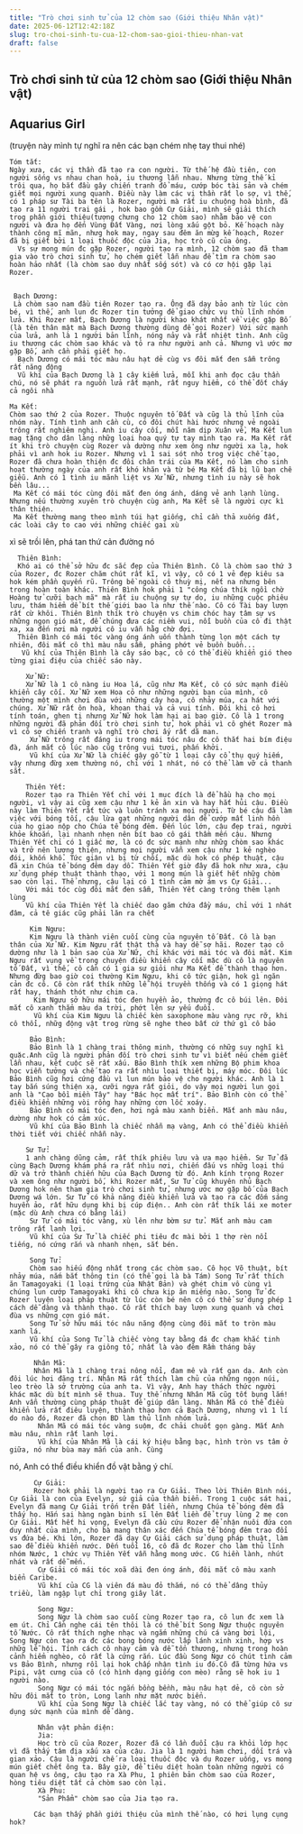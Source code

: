 ```yaml
---
title: "Trò chơi sinh tử của 12 chòm sao (Giới thiệu Nhân vật)"
date: 2025-06-12T12:42:18Z
slug: tro-choi-sinh-tu-cua-12-chom-sao-gioi-thieu-nhan-vat
draft: false
---
```


## Trò chơi sinh tử của 12 chòm sao (Giới thiệu Nhân vật)

## Aquarius Girl

(truyện này mình tự nghĩ ra nên các bạn chém nhẹ tay thui nhé)

    Tóm tắt:
    Ngày xưa, các vị thần đã tạo ra con người. Từ thế hệ đầu tiên, con người sống vs nhau chan hoà, iu thương lẫn nhau. Nhưng từng thế kỉ trôi qua, họ bắt đầu gây chiến tranh đổ máu, cướp bóc tài sản và chém giết mọi người xung quanh. Điều này làm các vị thần rất lo sợ, vì thế, có 1 pháp sư Tài ba tên là Rozer, người mà rất iu chuộng hoà bình, đã tạo ra 11 người trai gái , hok bao gồm Cự Giải, mình sẽ giải thích trog phần giới thiệu(tượng chưng cho 12 chòm sao) nhằm bảo vệ con người và đưa họ đến Vùng Đất Vàng, nơi lòng xấu gột bỏ. Kế hoạch này thành công mĩ mãn, nhưg hok may, ngay sau đêm ăn mừg kế hoạch, Rozer đã bị giết bởi 1 loại thuốc độc của Jia, học trò cũ của ông.
      Vs sự mong mún đc gặp Rozer, người tạo ra mình, 12 chòm sao đã tham gia vào trò chơi sinh tử, họ chém giết lẫn nhau để tìm ra chòm sao hoàn hảo nhất (là chòm sao duy nhất sốg sót) và có cơ hội gặp lại Rozer.


     Bạch Dương:
     Là chòm sao nam đầu tiên Rozer tạo ra. Ông đã dạy bảo anh từ lúc còn bé, vì thế, anh lun đc Rozer tin tưởng để giao chức vụ thủ lĩnh nhóm lửa. Khi Rozer mất, Bạch Dương là người khao khát nhất về việc gặp Bố (là tên thân mật mà Bạch Dương thường dùng để gọi Rozer) Với sức mạnh của lửa, anh là 1 người bản lĩnh, nóng nảy và rất nhiệt tình. Anh cũg iu thương các chòm sao khác và tỏ ra như người anh cả. Nhưng vì ước mơ gặp Bố, anh cần phải giết họ.
      Bạch Dương có mái tóc màu nâu hạt dẻ cùg vs đôi mắt đen sẫm trông rất năng động
      Vũ khí của Bạch Dương là 1 cây kiếm lửa, mỗi khi anh đọc câu thần chú, nó sẽ phát ra nguồn lửa rất mạnh, rất nguy hiểm, có thể đốt cháy cả ngôi nhà
      
    Ma Kết:
    Chòm sao thứ 2 của Rozer. Thuộc nguyên tố Đất và cũg là thủ lĩnh của nhóm này. Tính tình anh cần cù, có đôi chút hài hước nhưng vẻ ngoài trông rất nghiêm nghị. Anh iu cây cối, mỗi năm dịp Xuân về, Ma Kết lun mag tặng cho dân làng nhữg loại hoa quý tự tay mình tạo ra. Ma Kết rất ít khi trò chuyện cùg Rozer và dường như xem ông như người xa lạ, hok phải vì anh hok iu Rozer. Nhưng vì 1 sai sót nhỏ trog việc chế tạo, Rozer đã chưa hoàn thiện đc đôi chân trái của Ma Kết, nó làm cho sinh hoạt thường ngày của anh rất khó khăn và từ bé Ma Kết đã bị lũ bạn chế giễu. Anh có 1 tình iu mãnh liệt vs Xử Nữ, nhưng tình iu này sẽ hok bền lâu...
     Ma Kết có mái tóc cùng đôi mắt đen óng ánh, dáng vẻ anh lạnh lùng. Nhưng nếu thường xuyên trò chuyện cùg anh, Ma Kết sẽ là người cực kì thân thiện.
     Ma Kết thường mang theo mình túi hạt giống, chỉ cần thả xuống đất, các loài cây to cao với những chiếc gai xù 
xì sẽ trồi lên, phá tan thứ cản đường nó

      Thiên Bình:
      Khó ai có thể sở hữu đc sắc đẹp của Thiên Bình. Cô là chòm sao thứ 3 của Rozer, đc Rozer chăm chút rất kĩ, vì vậy, cô có 1 vẻ đẹp kiêu sa hok kém phần quyến rũ. Trông bề ngoài cô thuỳ mị, nết na nhưng bên trong hoàn toàn khác. Thiên Bình hok phải 1 "công chúa thík ngồi chờ Hoàng tử cưỡi bạch mã" mà rất iu chuộng sự tự do, iu những cuộc phiêu lưu, thám hiểm dể bít thế giới bao la như thế nào. Cô có Tài bay lượn rất cừ khôi. Thiên Bình thík trò chuyện vs chim chóc hay tâm sự vs những ngọn gió mát, để chúng đưa các niềm vui, nỗi buồn của cô đi thật xa, xa đến nơi mà người cô iu vẫn hằg chờ đợi.
      Thiên Bình có mái tóc vàng óng ánh uốn thành từng lọn một cách tự nhiên, đôi mắt cô thì màu nâu sẫm, phảng phớt vẻ buồn buồn...
       Vũ khí của Thiên Bình là cây sáo bạc, cô có thể điều khiển gió theo từng giai điệu của chiếc sáo này.

        Xử Nữ:
        Xử Nữ là 1 cô nàng iu Hoa lá, cũg như Ma Kết, cô có sức mạnh điều khiển cây cối. Xử Nữ xem Hoa cỏ như những người bạn của mình, cô thường một mình chơi đùa với những cây hoa, cô nhảy múa, ca hát với chúng. Xử Nữ rất ôn hoà, khoan thai và cả vui tính. Đôi khi cô hơi tính toán, ghen tị nhưng Xử Nữ hok làm hại ai bao giờ. Cô là 1 trong những người đã phản đối trò chơi sinh tử, hok phải vì cô ghét Rozer mà vì cô sợ chiến tranh và nghĩ trò chơi ấy rất dã man. 
         Xử Nữ trông rất đáng iu trong mái tóc nâu đc cô thắt hai bím điệu đà, ánh mắt cô lúc nào cũg trông vui tươi, phấn khởi.
         Vũ khí của Xử Nữ là chiếc gậy gỗ từ 1 loại cây cổ thụ quý hiếm, vậy nhưng đừg xem thường nó, chỉ với 1 nhát, nó có thể làm vỡ cả thanh sắt.

        Thiên Yết:
        Rozer tạo ra Thiên Yết chỉ với 1 mục đích là để hầu hạ cho mọi người, vì vậy ai cũg xem cậu như 1 kẻ ăn xin và hay hắt hủi cậu. Điều này làm Thiên Yết rất tức và luôn tránh xa mọi người. Từ bé cậu đã làm việc với bóng tối, cậu lừa gạt những người dân để cướp mất linh hồn của họ giao nộp cho Chúa tể bóng đêm. Đến lúc lớn, cậu đẹp trai, người khỏe khoắn, lại nhanh nhẹn nên bít bao cô gái thầm mến cậu. Nhưng Thiên Yết chỉ có 1 giấc mơ, là có đc sức mạnh như nhữg chòm sao khác và trở nên lương thiện, nhưng mọi người vẫn xem cậu như 1 kẻ nghèo đói, khốn khổ. Tức giận vì bị từ chối, mặc dù hok có phép thuật, cậu đã xin Chúa tể bóng đêm dạy dỗ. Thiên Yết giờ đây đã hok như xưa, cậu xử dụng phép thuật thành thạo, với 1 mong mún là giết hết nhữg chòm sao còn lại. Thế nhưng, cậu lại có 1 tình cảm mờ ám vs Cự Giải...
        Với mái tóc cùg đôi mắt đen sẫm, Thiên Yết càng trông thêm lạnh lùng
        Vũ khí của Thiên Yết là chiếc dao găm chứa đầy máu, chỉ với 1 nhát đâm, cả tê giác cũg phải lăn ra chết
         
         Kim Ngưu:
         Kim Ngưu là thành viên cuối cùng của nguyên tố Đất. Cô là bạn thân của Xử Nữ. Kim Ngưu rất thật thà và hay dễ sợ hãi. Rozer tạo cô dường như là 1 bản sao của Xử Nữ, chỉ khác với mái tóc và đôi mắt. Kim Ngưu rất vụng về trong chuyện điều khiển cây cối mặc dù cô là nguyên tố Đất, vì thế, cô cần có 1 gia sư giỏi như Ma Kết để thành thạo hơn. Nhưng đừg bao giờ coi thường Kim Ngưu, khi cô tức giận, hok gì ngăn cản đc cô. Cô còn rất thík nhữg lễ hội truyền thống và có 1 giọng hát rất hay, thánh thót như chim ca.
          Kim Ngưu sở hữu mái tóc đen huyền ảo, thường đc cô búi lên. Đôi mắt cô xanh thẳm màu da trời, phớt lên sự yếu đuối.
          Vũ khí của Kim Ngưu là chiếc kèn saxophone màu vàng rực rỡ, khi cô thổi, nhữg động vật trog rừng sẽ nghe theo bất cứ thứ gì cô bảo

         Bảo Bình:
         Bảo Bình là 1 chàng trai thông minh, thường có nhữg suy nghĩ kì quặc.Anh cũg là người phản đối trò chơi sinh tử vì biết nếu chém giết lẫn nhau, kết cuộc sẽ rất xấu. Bảo Bình thík xem những Bộ phim khoa học viễn tưởng và chế tạo ra rất nhìu loại thiết bị, máy móc. Đôi lúc Bảo Bình cũg hơi cứng đầu vì lun mún bảo vệ cho người khác. Anh là 1 tay bắn súng thiện xạ, cưỡi ngựa rất giỏi, do vậy mọi người lun gọi anh là "Cao bồi miền Tây" hay "Bác học mất trí". Bảo Bình còn có thể điều khiển những vòi rồng hay những cơn lốc xoáy.
         Bảo Bình có mái tóc đen, hơi ngả màu xanh biển. Mắt anh màu nâu, dường như hok có cảm xúc.
         Vũ khí của Bảo Bình là chiếc nhẫn mạ vàng, Anh có thể điều khiển thời tiết với chiếc nhẫn này.
         
        Sư Tử:
        1 anh chàng dũng cảm, rất thík phiêu lưu và ưa mạo hiểm. Sư Tử đã cùng Bạch Dương khám phá ra rất nhìu nơi, chiến đấu vs nhữg loại thú dữ và trở thành chiến hữu của Bạch Dương từ đó. Anh kính trọng Rozer và xem ông như người bố, khi Rozer mất, Sư Tử cũg khuyên nhủ Bạch Dương hok nên tham gia trò chơi sinh tử, nhưng ước mơ gặp bố của Bạch Dương wá lớn. Sư Tử có khả năng điều khiển lửa và tạo ra các đốm sáng huyền ảo, rất hữu dụng khi bị cúp điện.. Anh còn rất thík lái xe moter (mặc dù Anh chưa có bằng lái)
         Sư Tử có mái tóc vàng, xù lên như bờm sư tử. Mắt anh màu cam trông rất lanh lợi.
         Vũ khí của Sư Tử là chiếc phi tiêu đc mài bởi 1 thợ rèn nổi tiếng, nó cứng rắn và nhanh nhẹn, sắt bén.

         Song Tử:
         Chòm sao hiếu động nhất trong các chòm sao. Cô học Võ thuật, bít nhảy múa, nắm bắt thông tin (có thể gọi là bà Tám) Song Tử rất thích ăn Tamagoyaki (1 loại trứng của Nhật Bản) và ghét chim vô cùng vì chúng lun cướp Tamagoyaki khi cô chưa kịp ăn miếng nào. Song Tử đc Rozer luyện loại pháp thuật từ lúc còn bé nên cô có thể sử dụng phép 1 cách dễ dàng và thành thạo. Cô rất thích bay lượn xung quanh và chơi đùa vs những cơn gió mát.
         Song Tử sở hữu mái tóc nâu năng động cùng đôi mắt to tròn màu xanh lá.
         Vũ khí của Song Tử là chiếc vòng tay bằng đá đc chạm khắc tinh xảo, nó có thể gây ra giông tố, nhất là vào đêm Rầm tháng bảy 

          Nhân Mã:
          Nhân Mã là 1 chàng trai nông nổi, đam mê và rất gan dạ. Anh còn đôi lúc hơi đãng trí. Nhân Mã rất thích làm chủ của những ngọn núi, leo trèo là sở trường của anh ta. Vì vậy, Anh hay thách thức người khác mặc dù bít mình sẽ thua. Tuy thế nhưng Nhân Mã cũg tốt bụng lắm! Anh vẫn thường cùng pháp thuật để giúp dân làng. Nhân Mã có thể điều khiển lửa rất điêu luyện, thành thạo hơn cả Bạch Dương, nhưng vì 1 lí do nào đó, Rozer đã chọn BD làm thủ lĩnh nhóm lửa.
           Nhân Mã có mái tóc vàng suộm, đc chải chuốt gọn gàng. Mắt Anh màu nâu, nhìn rất lanh lợi.
           Vũ khí của Nhân Mã là cái ký hiệu bằng bạc, hình tròn vs tâm ở giữa, nó như bùa may mắn của anh. Cùng
nó, Anh có thể điều khiển đồ vật bằng ý chí.

          Cự Giải:
          Rozer hok phải là người tạo ra Cự Giải. Theo lời Thiên Bình nói, Cự Giải là con của Evelyn, sứ giả của thần biển. Trong 1 cuộc sát hại, Evelyn đã mang Cự Giải trốn trên Đất liền, nhưng Chúa tể bóng đêm đã thấy họ. Hắn sai hàng ngàn binh sĩ lên Đất liền để truy lùng 2 mẹ con Cự Giải. Mất hết hi vọng, Evelyn đã cầu cứu Rozer để nhận nuôi đứa con duy nhất của mình, cho bà mang thân xác đến Chúa tể bóng đêm trao đổi vs đứa bé. Khi lớn, Rozer đã dạy Cự Giải cách sử dụng pháp thuật, làm sao để điều khiển nước. Đến tuổi 16, cô đã đc Rozer cho làm thủ lĩnh nhóm Nước, 1 chức vụ Thiên Yết vẫn hằng mong ước. CG hiền lành, nhút nhát và rất dễ mến.
           Cự Giải có mái tóc xoã dài đen óng ánh, đôi mắt cô màu xanh biển Caribe.
           Vũ khí của CG là viên đá màu đỏ thắm, nó có thể dâng thủy triều, làm ngập lụt chỉ trong giây lát.

           Song Ngư:
           Song Ngư là chòm sao cuối cùng Rozer tạo ra, cô lun đc xem là em út. Chỉ Cần nghe cái tên thôi là có thể bít Song Ngư thuộc nguyên tố Nước. Cô rất thích nghe nhạc và ngắm những chú cá vàng bơi lội, Song Ngư còn tạo ra đc các bong bóng nước lấp lánh xinh xinh, hợp vs nhữg lễ hội. Tính cách cô nhạy cảm và dễ tổn thương, nhưng trong hoàn cảnh hiểm nghèo, cô rất là cứng rắn. Lúc đầu Song Ngư có chút tình cảm vs Bảo Bình, nhưng rồi lại hok chấp nhận tình iu đó.Cô đã từng hứa vs Pipi, vật cưng của cô (có hình dạng giống con mèo) rằng sẽ hok iu 1 người nào.
           Song Ngư có mái tóc ngắn bồng bềnh, màu nâu hạt dẻ, cô còn sở hữu đôi mắt to tròn, Long lanh như mặt nước biển.
           Vũ khí của Song Ngư là chiếc lắc tay vàng, nó có thể giúp cô sử dụng sức mạnh của mình dể dàng.

           Nhân vật phản diện:
           Jia:
           Học trò cũ của Rozer, Rozer đã có lần đuổi cậu ra khỏi lớp học vì đã thấy tâm địa xấu xa của cậu. Jia là 1 người ham chơi, dối trá và gian xảo. Cậu là người chế ra loại thuốc độc và dụ Rozer uống, vs mong mún giết chết ông ta. Bây giờ, để tiêu diệt hoàn toàn những người có quan hệ vs ông, cậu tạo ra Xà Phu, 1 phiên bản chòm sao của Rozer, hòng tiêu diệt tất cả chòm sao còn lại.
           Xà Phu:
           "Sản Phẩm" chòm sao của Jia tạo ra. 

          Các bạn thấy phần giới thiệu của mình thế nào, có hơi lụng cụng hok?